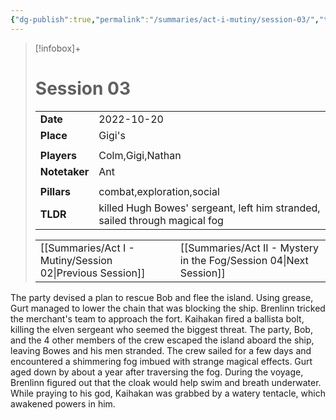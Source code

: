 ```yaml
---
{"dg-publish":true,"permalink":"/summaries/act-i-mutiny/session-03/","tags":["session"]}
---
```


> [!infobox]+
> # Session 03
> 
> | | |
> | --- | --- |
> | **Date** | 2022-10-20 |
> | **Place** | Gigi's |
> | | | 
> | **Players** | Colm,Gigi,Nathan |
> | **Notetaker** | Ant |
> | | | 
> | **Pillars** | combat,exploration,social | 
> | **TLDR** | killed Hugh Bowes' sergeant, left him stranded, sailed through magical fog |
> 
> | | |
> | --- | --- |
> | [[Summaries/Act I - Mutiny/Session 02\|Previous Session]] | [[Summaries/Act II - Mystery in the Fog/Session 04\|Next Session]] |

The party devised a plan to rescue Bob and flee the island. Using grease, Gurt managed to lower the chain that was blocking the ship. Brenlinn tricked the merchant's team to approach the fort. Kaihakan fired a ballista bolt, killing the elven sergeant who seemed the biggest threat. The party, Bob, and the 4 other members of the crew escaped the island aboard the ship, leaving Bowes and his men stranded. The crew sailed for a few days and encountered a shimmering fog imbued with strange magical effects. Gurt aged down by about a year after traversing the fog. During the voyage, Brenlinn figured out that the cloak would help swim and breath underwater. While praying to his god, Kaihakan was grabbed by a watery tentacle, which awakened powers in him.